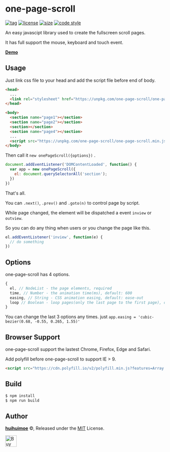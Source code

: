 # one-page-scroll
[![tag](https://img.shields.io/github/tag/huihuimoe/one-page-scroll.svg?style=flat-square)](https://github.com/huihuimoe/one-page-scroll/releases)
[![license](https://img.shields.io/github/license/huihuimoe/one-page-scroll.svg?style=flat-square)](https://github.com/huihuimoe/one-page-scroll/blob/master/LICENSE)
[![size](https://img.shields.io/github/size/huihuimoe/one-page-scroll/one-page-scroll.min.js.svg?style=flat-square)](https://unpkg.com/one-page-scroll/one-page-scroll.min.js)
[![code style](https://img.shields.io/badge/code_style-standard-brightgreen.svg?style=flat-square)](http://standardjs.com/)

An easy javascipt library used to create the fullscreen scroll pages.

It has full support the mouse, keyboard and touch event.

[**Demo**](http://huihuimoe.github.io/one-page-scroll/demo/)

## Usage
Just link css file to your head and add the script file before end of body.
```html
<head>
  ...
  <link rel="stylesheet" href="https://unpkg.com/one-page-scroll/one-page-scroll.min.css">
</head>

<body>
  <section name="page1"></section>
  <section name="page2"></section>
  <section></section>
  <section name="page4"></section>
  ...
  <script src="https://unpkg.com/one-page-scroll/one-page-scroll.min.js"></script>
</body>
```
Then call it `new onePageScroll({options})` .
```javascript
document.addEventListener('DOMContentLoaded', function() {
  var app = new onePageScroll({
    el: document.querySelectorAll('section');
  })
})
```
That's all.

You can `.next()`, `.prev()` and `.goto(n)` to control page by script.

While page changed, the element will be dispatched a event `inview` or `outview`.

So you can do any thing when users or you change the page like this.
```javascript
el.addEventListener('inview', function(e) {
  // do something
})
```

## Options
one-page-scroll has 4 options.
```javascript
{
  el, // NodeList - the page elements, required
  time, // Number - the animation time(ms), default: 600
  easing, // String - CSS animation easing, default: ease-out
  loop // Boolean - loop pages(only the last page to the first page), default: false
}
```
You can change the last 3 options any times. just `app.easing = 'cubic-bezier(0.68, -0.55, 0.265, 1.55)'`

## Browser Support
one-page-scroll support the lastest Chrome, Firefox, Edge and Safari.

Add polyfill before one-page-scroll to support IE > 9.
```html
<script src="https://cdn.polyfill.io/v2/polyfill.min.js?features=Array.prototype.findIndex,Array.prototype.includes,Array.prototype.forEach,CustomEvent"></script>
```

## Build
```bash
$ npm install
$ npm run build
```

## Author
**[huihuimoe](https://github.com/huihuimoe)** ©, Released under the [MIT](./LICENSE) License.

<a href='https://ko-fi.com/A22139T1' target='_blank'><img height='36' style='border:0px;height:36px;' src='https://az743702.vo.msecnd.net/cdn/kofi2.png?v=0' border='0' alt='Buy Me a Coffee' /></a>
